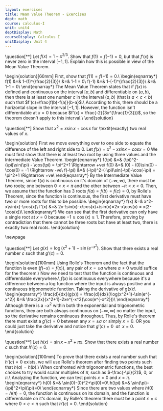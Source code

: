 ```yaml
---
layout: exercises
title: Mean Value Theorem - Exercises
dept: math
course: calculus-I
unit: unit4
deptDisplay: Math
courseDisplay: Calculus I
unitDisplay: Unit 4
---
```


\question[$**$] Let $f(x) = 1-x^{2/3}$. Show that $f(1) = f(-1) =0$, but that $f'(x)$ is never zero in the interval $[-1,1]$. Explain how this is possible in view of the Mean Value Theorem.

\begin{solution}[60mm]
First, show that $f(1)=f(-1)=0$.\\
\begin{eqnarray*}
f(1) &=& 1-(1)^{\frac{2}{3}}\\
&=& 1-1 = 0\\
f(-1) &=& 1-(-1)^{\frac{2}{3}}\\
&=& 1-1 = 0\\
\end{eqnarray*}
The Mean Value Theorem states that if $f(x)$ is defined and continuous on the interval $[a,b]$ and differentiable on $(a,b)$, then there is at least one number $c$ in the interval $(a,b)$ (that is $a < c < b$) such that $f'(c)=\frac{f(b)-f(a)}{b-a}$.\\
According to this, there should be a horizontal slope in the interval $[-1,1]$. However, the function isn't differentiable at $x=0$ because $f'(x) = \frac{-2}{3x^{\frac{1}{3}}}$, so the theorem doesn't apply to this interval.\\
\end{solution}

\question[$**$] Show that $x^2 = x\sin x + \cos x$ for \textit{exactly} two real values of $x$.

\begin{solution}
First we move everything over to one side to equate the difference of the left and right side to 0. Let $f(x) = x^2-xsinx-cosx = 0$
We must first show that there is at least two root by using three values and the Intermediate Value Theorem.
\begin{eqnarray*}
f(\pi) &=& (\pi)^2-(\pi)\sin(\pi) - \cos(\pi) = \pi^2+1 \Rightarrow +ve\\
f(0) &=& (0) - (0)\sin(0) - \cos(0) = -1 \Rightarrow -ve\\
f(-\pi) &=& (-\pi)^2-(-\pi)\sin(-\pi)-\cos(-\pi) = \pi^2+1 \Rightarrow +ve\\
\end{eqnarray*}
By the Intermediate Value Theorem, since f(x) is continuous on it's domain of $(-\infty,\infty)$, there must be two roots; one between $0<x<\pi$ and the other between $-\pi<x<0$.
Then, we assume that the function has 3 roots $f(a)=f(b)=f(c)=0$, by Rolle's Theorem, since the function is continuous, the first derivative must have two or more roots for this to be possible.
\begin{eqnarray*}
f(x) &=& x^2-x\sin(x)-\cos(x)\\
f'(x) &=& 2x-\sin(x)-x\cos(x)+\sin(x)=2x-x\cos(x) = x(2-\cos(x))\\
\end{eqnarray*}
We can see that the first derivative can only have a single root at $x=0$ because $-1\geq\cos(x)\geq1$.
Therefore, proving by contradiction that there cannot be three roots but have at least two, there is exactly two real roots.
\end{solution}

\newpage

\question[$**$] Let $g(x) = \log(x^2 + 1) - \sin\left(e^{-x^2}\right)$. Show that there exists a real number $c$ such that $g'(c) = 0$.

\begin{solution}[100mm]
Using Rolle's Theorem and the fact that the function is even ($f(-x)=f(x)$), any pair of $x=\pm a$ where $a\neq0$ would suffice for the theorem.\\
Now we need to test that the function is continuous and differentiable everywhere.\\
$f(x)$ is continuous everywhere because it's a difference between a log function where the input is always positive and a continuous trigonometric function.
Taking the derivative of g(x):\\
\begin{eqnarray*}
\frac{d}{dx}(g(x)) = \frac{d}{dx}(\log(x^2+1)-\sin(e^{-x^2}) &=& \frac{2x}{x^2+1}-2xe^{-x^2}\cos(e^{-x^2}))\\
\end{eqnarray*}
Although there is a $-x^2$ within both the exponential and trigonometric functions, they are both always continuous on ($-\infty,\infty$) no matter the input, so the derivative remains continuous throughout.
Thus, by Rolle's theorem there must exist a $g'(c)=0$ between any $x=\pm a$ or simply $x=0$.
OR you could just take the derivative and notice that $g'(c)=0 \enspace at \enspace x=0$.
\end{solution}

\question[$**$] Let $h(x) = \sin x - x^2 + \pi x$. Show that there exists a real number $c$ such that $h'(c) = 0$.

\begin{solution}[100mm]
To prove that there exists a real number such that $h'(c)=0$ exists, we will use Rolle's theorem after finding two points such that $h(a)=h(b)$.\\
When confronted with trigonometric functions, the best choices to try would scalar multiples of $\pi$, such as $-\frac{-\pi}{2}$, $0$, or $\pi$.\\
Analyzing the function, we can test points $x = 0$ and $x = \pi$.
\begin{eqnarray*}
h(0) &=& \sin(0)-(0)^2+\pi(0)=0\\
h(\pi) &=& \sin(\pi)-(\pi)^2+\pi(\pi)=0\\
\end{eqnarray*}
Since there are two values where $h(0)=h(\pi)=0$, the function is continuous on its domain, and the function is differentiable on it's domain, by Rolle's theorem there must be a point $x=c$ where $0<c<\pi$ such that $h'(c) = 0$.
\end{solution}
